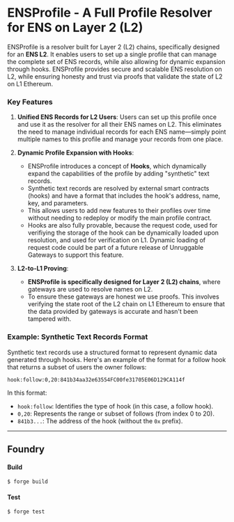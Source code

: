 # ENSProfile - A Full Profile Resolver for ENS on Layer 2 (L2)

ENSProfile is a resolver built for Layer 2 (L2) chains, specifically designed for an **ENS L2**. It enables users to set up a single profile that can manage the complete set of ENS records, while also allowing for dynamic expansion through hooks. ENSProfile provides secure and scalable ENS resolution on L2, while ensuring honesty and trust via proofs that validate the state of L2 on L1 Ethereum.

### Key Features

1. **Unified ENS Records for L2 Users**: Users can set up this profile once and use it as the resolver for all their ENS names on L2. This eliminates the need to manage individual records for each ENS name—simply point multiple names to this profile and manage your records from one place.

2. **Dynamic Profile Expansion with Hooks**:
   - ENSProfile introduces a concept of **Hooks**, which dynamically expand the capabilities of the profile by adding "synthetic" text records.
   - Synthetic text records are resolved by external smart contracts (hooks) and have a format that includes the hook's address, name, key, and parameters.
   - This allows users to add new features to their profiles over time without needing to redeploy or modify the main profile contract.
   - Hooks are also fully provable, because the request code, used for verifiying the storage of the hook can be dynamically loaded upon resolution, and used for verification on L1. Dynamic loading of request code could be part of a future release of Unruggable Gateways to support this feature.

3. **L2-to-L1 Proving**:
   - **ENSProfile is specifically designed for Layer 2 (L2) chains**, where gateways are used to resolve names on L2.
   - To ensure these gateways are honest we use proofs. This involves verifying the state root of the L2 chain on L1 Ethereum to ensure that the data provided by gateways is accurate and hasn't been tampered with.

### Example: Synthetic Text Records Format

Synthetic text records use a structured format to represent dynamic data generated through hooks. Here's an example of the format for a follow hook that returns a subset of users the owner follows:

```
hook:follow:0,20:841b34aa32e63554FC00fe31705E06D129CA114f
```

In this format:
- `hook:follow`: Identifies the type of hook (in this case, a follow hook).
- `0,20`: Represents the range or subset of follows (from index 0 to 20).
- `841b3...`: The address of the hook (without the `0x` prefix).

---

## Foundry

#### Build

```
$ forge build
```

#### Test

```
$ forge test
```
